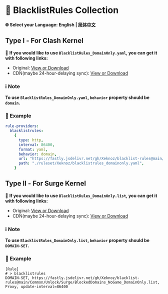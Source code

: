 # 📜 BlacklistRules Collection

**🌐 Select your Language: English | [简体中文](README_CN.md)**

## Type Ⅰ - For Clash Kernel

🔗 **If you would like to use `BlacklistRules_DomainOnly.yaml`, you can get it with following links:**

- Original: [View or Download](https://raw.githubusercontent.com/Xeknoz/blacklist-rules/main/Clash/BlacklistRules_DomainOnly.yaml)
- CDN(maybe 24-hour-delaying sync): [View or Download](https://fastly.jsdelivr.net/gh/Xeknoz/blacklist-rules@main/Clash/BlacklistRules_DomainOnly.yaml)

### ℹ️ Note

**To use `BlacklistRules_DomainOnly.yaml`, `behavior` property should be `domain`.**

### 📝 Example

```yaml
rule-providers:
  blacklistrules:
    {
      type: http,
      interval: 86400,
      format: yaml,
      behavior: domain,
      url: "https://fastly.jsdelivr.net/gh/Xeknoz/blacklist-rules@main/Clash/BlacklistRules_DomainOnly.yaml",
      path: "./ruleset/Xeknoz/blacklistrules_domainonly.yaml",
    }
```


## Type Ⅱ - For Surge Kernel

🔗 **If you would like to use `BlacklistRules_DomainOnly.list`, you can get it with following links:**

- Original: [View or Download](https://raw.githubusercontent.com/Xeknoz/blacklist-rules/main/Surge/BlacklistRules_DomainOnly.yaml)
- CDN(maybe 24-hour-delaying sync): [View or Download](https://fastly.jsdelivr.net/gh/Xeknoz/blacklist-rules@main/Surge/BlacklistRules_DomainOnly.yaml)

### ℹ️ Note

**To use `BlacklistRules_DomainOnly.list`, `behavior` property should be `DOMAIN-SET`.**

### 📝 Example

```list
[Rule]
# > blacklistrules
DOMAIN-SET, https://fastly.jsdelivr.net/gh/Xeknoz/blacklist-rules@main/Common/Unlock/Surge/BlockedDomains_NoGame_DomainOnly.list, Proxy, update-interval=86400
```
